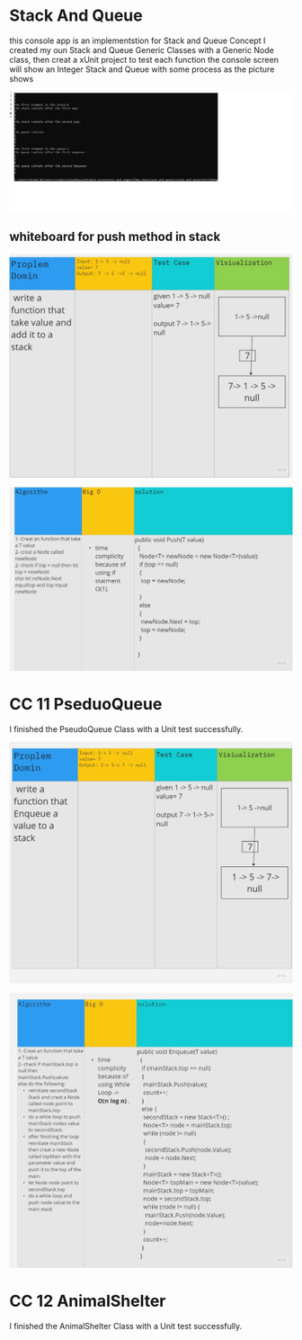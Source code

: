 # Stack And Queue

this console app is an implementstion for Stack and Queue Concept
I created my oun Stack and Queue Generic Classes
with a Generic Node class, then creat a xUnit project to test each function
 the console screen will show an Integer Stack and Queue with some process as the picture shows

 ![console screen](CC-10-1.png)

## whiteboard for push method in stack


![1](CC-10-11.jpg)

![2](CC-10-22.jpg)

# CC 11 PseduoQueue

I finished the PseudoQueue Class with a Unit test successfully.

![1](CC11-1.jpg)

![2](CC11-2.jpg)
# CC 12 AnimalShelter
I finished the AnimalShelter Class with a Unit test successfully.


